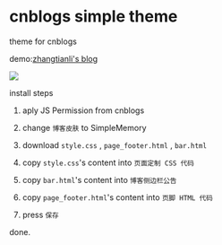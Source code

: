 # cnblogs simple theme

theme for cnblogs

demo:[zhangtianli's blog](https://www.cnblogs.com/zhangtianli/)

![](https://s2.ax1x.com/2020/01/26/1nZUFf.jpg)

install steps

1. aply JS Permission from cnblogs

2. change `博客皮肤` to SimpleMemory

3. download `style.css` , `page_footer.html` , `bar.html`

4. copy `style.css`'s content into `页面定制 CSS 代码`

5. copy `bar.html`'s content into `博客侧边栏公告`

6. copy `page_footer.html`'s content into `页脚 HTML 代码`

7. press `保存`

done.
